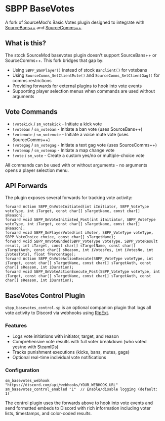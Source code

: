 # SBPP BaseVotes

A fork of SourceMod's Basic Votes plugin designed to integrate with [SourceBans++](https://github.com/sbpp/sourcebans-pp) and [SourceComms++](https://github.com/srcdslab/sourcecomms).

## What is this?

The stock SourceMod basevotes plugin doesn't support SourceBans++ or SourceComms++. This fork bridges that gap by:

- Using `SBPP_BanPlayer()` instead of stock `BanClient()` for votebans
- Using `SourceComms_SetClientMute()` and `SourceComms_SetClientGag()` for comms restrictions
- Providing forwards for external plugins to hook into vote events
- Supporting player selection menus when commands are used without arguments

## Vote Commands

- `!votekick` / `sm_votekick` - Initiate a kick vote
- `!voteban` / `sm_voteban` - Initiate a ban vote (uses SourceBans++)
- `!votemute` / `sm_votemute` - Initiate a voice mute vote (uses SourceComms++)
- `!votegag` / `sm_votegag` - Initiate a text gag vote (uses SourceComms++)
- `!votemap` / `sm_votemap` - Initiate a map change vote
- `!vote` / `sm_vote` - Create a custom yes/no or multiple-choice vote

All commands can be used with or without arguments - no arguments opens a player selection menu.

## API Forwards

The plugin exposes several forwards for tracking vote activity:

```sourcepawn
forward Action SBPP_OnVoteInitiated(int iInitiator, SBPP_VoteType voteType, int iTarget, const char[] sTargetName, const char[] sReason);
forward void SBPP_OnVoteInitiated_Post(int iInitiator, SBPP_VoteType voteType, int iTarget, const char[] sTargetName, const char[] sReason);
forward void SBPP_OnPlayerVoted(int iVoter, SBPP_VoteType voteType, SBPP_VoteChoice choice, const char[] sTargetName);
forward void SBPP_OnVoteEnded(SBPP_VoteType voteType, SBPP_VoteResult result, int iTarget, const char[] sTargetName, const char[] sTargetAuth, const char[] sReason, int iVotesYes, int iVotesNo, int iVotesTotal, float fPercentage);
forward Action SBPP_OnVoteActionExecute(SBPP_VoteType voteType, int iTarget, const char[] sTargetName, const char[] sTargetAuth, const char[] sReason, int iDuration);
forward void SBPP_OnVoteActionExecute_Post(SBPP_VoteType voteType, int iTarget, const char[] sTargetName, const char[] sTargetAuth, const char[] sReason, int iDuration);
```

## BaseVotes Control Plugin

`sbpp_basevotes_control.sp` is an optional companion plugin that logs all vote activity to Discord via webhooks using [RipExt](https://github.com/ErikMinekus/sm-ripext).

### Features

- Logs vote initiations with initiator, target, and reason
- Comprehensive vote results with full voter breakdown (who voted yes/no with SteamIDs)
- Tracks punishment executions (kicks, bans, mutes, gags)
- Optional real-time individual vote notifications

### Configuration

```
sm_basevotes_webhook "https://discord.com/api/webhooks/YOUR_WEBHOOK_URL"
sm_basevotes_control_enabled "1"  // Enable/disable logging (default: 1)
```

The control plugin uses the forwards above to hook into vote events and send formatted embeds to Discord with rich information including voter lists, timestamps, and color-coded results.

